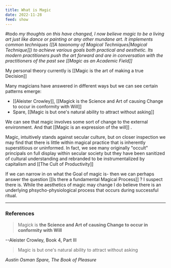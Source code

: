 ```yaml
---
title: What is Magic
date: 2022-11-28
feed: show
---
```

#todo _my thoughts on this have changed, I now believe magic to be a living art just like dance or painting or any other mundane art. It implements common techniques ([[A taxonomy of Magical Techniques|Magical Technique]]) to achieve various goals both practical and aesthetic. Its modern practitioners push the art forward and are in conversation with the practitioners of the past see [[Magic as an Academic Field]]_

My personal theory currently is [[Magic is the art of making a true Decision]]

Many magicians have answered in different ways but we can see certain patterns emerge:
- [[Aleister Crowley]], [[Magick is the Science and Art of causing Change to occur in conformity with Will]]
- Spare, [[Magic is but one's natural ability to attract without asking]]

We can see that magic involves some sort of change to the external environment. And that [[Magic is an expression of the will]] .

Magic, intuitively stands against secular culture, but on closer inspection we may find that there is little within magical practice that is inherently superstitious or uninformed. In fact, we see many originally "occult" principals on full display within secular society but they have been sanitized of cultural understanding and rebranded to be instrumentalized by capitalism and [[The Cult of Productivity]]

If we can narrow in on what the Goal of magic is- then we can perhaps answer the question [[Is there a fundamental Magical Process]] ? I suspect there is. While the aesthetics of magic may change I do believe there is an underlying phsycho-physiological process that occurs during successful ritual. 

___
### References

>Magick is **the Science and Art of causing Change to occur in conformity with Will**

--Aleister Crowley, Book 4, Part III

>Magic is but one's natural ability to attract without asking

*Austin Osman Spare, The Book of Pleasure*
